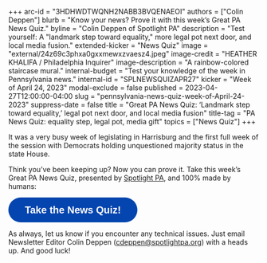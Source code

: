 +++
arc-id = "3HDHWDTWQNH2NABB3BVQENAEOI"
authors = ["Colin Deppen"]
blurb = "Know your news? Prove it with this week’s Great PA News Quiz."
byline = "Colin Deppen of Spotlight PA"
description = "Test yourself: A \"landmark step toward equality,\" more legal pot next door, and local media fusion."
extended-kicker = "News Quiz"
image = "external/24z69c3phxa0gxxmewxzvaesz4.jpeg"
image-credit = "HEATHER KHALIFA / Philadelphia Inquirer"
image-description = "A rainbow-colored staircase mural."
internal-budget = "Test your knowledge of the week in Pennsylvania news."
internal-id = "SPLNEWSQUIZAPR27"
kicker = "Week of April 24, 2023"
modal-exclude = false
published = 2023-04-27T12:00:00-04:00
slug = "pennsylvania-news-quiz-week-of-April-24-2023"
suppress-date = false
title = "Great PA News Quiz: ‘Landmark step toward equality,’ legal pot next door, and local media fusion"
title-tag = "PA News Quiz: equality step, legal pot, media gift"
topics = ["News Quiz"]
+++

It was a very busy week of legislating in Harrisburg and the first full week of the session with Democrats holding unquestioned majority status in the state House. 

Think you’ve been keeping up? Now you can prove it. Take this week’s Great PA News Quiz, presented by <a href="https://www.spotlightpa.org/">Spotlight PA</a>, and 100% made by humans:

<button data-tf-popup="lZxcOmdB" data-tf-opacity="100" data-tf-size="100" data-tf-iframe-props="title=SPL News Quiz Week 14 - April 27" data-tf-transitive-search-params data-tf-medium="snippet" style="all:unset;font-family:Helvetica,Arial,sans-serif;display:inline-block;max-width:100%;white-space:nowrap;overflow:hidden;text-overflow:ellipsis;background-color:#0445AF;color:#fff;font-size:20px;border-radius:25px;padding:0 33px;font-weight:bold;height:50px;cursor:pointer;line-height:50px;text-align:center;margin:0;text-decoration:none;">Take the News Quiz!</button><script src="//embed.typeform.com/next/embed.js"></script>

As always, let us know if you encounter any technical issues. Just email Newsletter Editor Colin Deppen (<a href="mailto:cdeppen@spotlightpa.org">cdeppen@spotlightpa.org</a>) with a heads up. And good luck!
